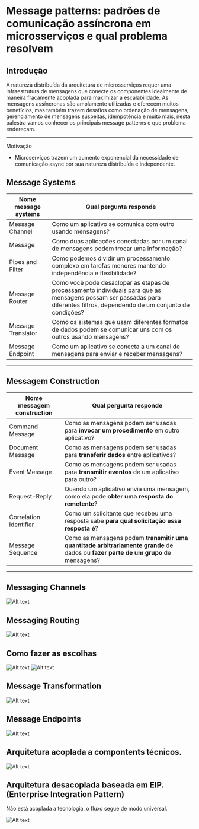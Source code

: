 # Message patterns: padrões de comunicação assíncrona em microsserviços e qual problema resolvem

## Introdução
A natureza distribuída da arquitetura de microsserviços requer uma infraestrutura de mensagens que conecte os componentes idealmente de maneira fracamente acoplada para maximizar a escalabilidade. As mensagens assíncronas são amplamente utilizadas e oferecem muitos benefícios, mas também trazem desafios como ordenação de mensagens, gerenciamento de mensagens suspeitas, idempotência e muito mais, nesta palestra vamos conhecer os principais message patterns e que problema endereçam.

---

Motivação
- Microserviços trazem um aumento exponencial da necessidade de comunicação async por sua natureza distribuída e independente.

## Message Systems
| Nome message systems | Qual pergunta responde |
| --- | --- |
| Message Channel| Como um aplicativo se comunica com outro usando mensagens? |
| Message | Como duas aplicações conectadas por um canal de mensagens podem trocar uma informação? |
| Pipes and Filter | Como podemos dividir um processamento complexo em tarefas menores mantendo independência e flexibilidade? |
| Message Router | Como você pode desaclopar as etapas de processamento individuais para que as mensagens possam ser passadas para diferentes filtros, dependendo de um conjunto de condições? |
| Message Translator | Como os sistemas que usam diferentes formatos de dados podem se comunicar uns com os outros usando mensagens? |
| Message Endpoint| Como um aplicativo se conecta a um canal de mensagens para enviar e receber mensagens? |

---

## Messagem Construction
| Nome messagem construction | Qual pergunta responde |
| --- | --- |
| Command Message| Como as mensagens podem ser usadas para **invocar um procedimento** em outro aplicativo? |
| Document Message | Como as mensagens podem ser usadas para **transferir dados** entre aplicativos? |
| Event Message | Como as mensagens podem ser usadas para **transmitir eventos** de um aplicativo para outro? |
| Request-Reply | Quando um aplicativo envia uma mensagem, como ela pode **obter uma resposta do remetente**? |
| Correlation Identifier | Como um solicitante que recebeu uma resposta sabe **para qual solicitação essa resposta é**? |
| Message Sequence | Como as mensagens podem **transmitir uma quantitade arbitrariamente grande** de dados ou **fazer parte de um grupo** de mensagens? |

---

## Messaging Channels
![Alt text](./assets/image-26.png)

## Messaging Routing
![Alt text](./assets/image-27.png)

## Como fazer as escolhas
![Alt text](./assets/image-28.png)
![Alt text](./assets/image-29.png)

## Message Transformation
![Alt text](./assets/image-30.png)

## Message Endpoints
![Alt text](./assets/image-31.png)

## Arquitetura acoplada a compontents técnicos.
![Alt text](./assets/image-32.png)

## Arquitetura desacoplada baseada em EIP. (Enterprise Integration Pattern)

Não está acoplada a tecnologia, o fluxo segue de modo universal.

![Alt text](./assets/image-33.png)
